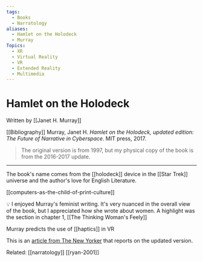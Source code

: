 ```yaml
---
tags:
  - Books
  - Narratology
aliases:
  - Hamlet on the Holodeck
  - Murray
Topics:
  - XR
  - Virtual Reality
  - VR
  - Extended Reality
  - Multimedia
---
```

# Hamlet on the Holodeck
Written by [[Janet H. Murray]]

[[Bibliography]]
Murray, Janet H. _Hamlet on the Holodeck, updated edition: The Future of Narrative in Cyberspace_. MIT press, 2017.

>  The original version is from 1997, but my physical copy of the book is from the 2016-2017 update.
---

The book's name comes from the [[holodeck]] device in the [[Star Trek]] universe and the author's love for English Literature. 

[[computers-as-the-child-of-print-culture]]

💡 I enjoyed Murray's feminist writing. It's very nuanced in the overall view of the book, but I appreciated how she wrote about women. A highlight was the section in chapter 1, [[The Thinking Woman's Feely]]

Murray predicts the use of [[haptics]] in VR

This is an [article from The New Yorker](https://www.newyorker.com/books/second-read/hamlet-on-the-holodeck-twenty-years-later) that reports on the updated version. 

Related:
[[narratology]]
[[ryan-2001]]